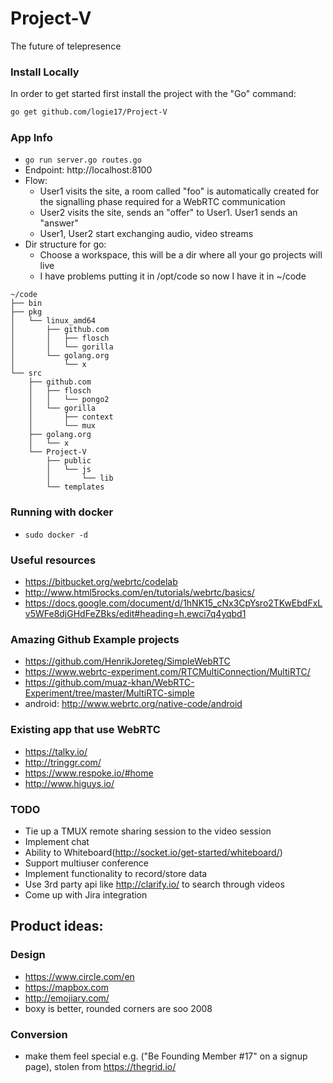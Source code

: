 Project-V
=========

The future of telepresence
### Install Locally

In order to get started first install the project with the "Go" command:

```bash
go get github.com/logie17/Project-V
```

### App Info
* `go run server.go routes.go`
* Endpoint: http://localhost:8100
* Flow:
  -  User1 visits the site, a room called "foo"
     is automatically created for the signalling
     phase required for a WebRTC communication
  -  User2 visits the site, sends an "offer" to
     User1. User1 sends an "answer"
  -  User1, User2 start exchanging audio, video streams
* Dir structure for go:
  - Choose a workspace, this will be a dir where all your go projects will live
  - I have problems putting it in /opt/code so now I have it in ~/code
```
~/code
├── bin
├── pkg
│   └── linux_amd64
│       ├── github.com
│       │   ├── flosch
│       │   └── gorilla
│       └── golang.org
│           └── x
└── src
    ├── github.com
    │   ├── flosch
    │   │   └── pongo2
    │   └── gorilla
    │       ├── context
    │       └── mux
    ├── golang.org
    │   └── x
    └── Project-V
        ├── public
        │   └── js
        │       └── lib
        └── templates
```

### Running with docker
*	`sudo docker -d`

### Useful resources
* https://bitbucket.org/webrtc/codelab
* http://www.html5rocks.com/en/tutorials/webrtc/basics/
* https://docs.google.com/document/d/1hNK15_cNx3CpYsro2TKwEbdFxLv5WFe8djGHdFeZBks/edit#heading=h.ewci7q4yqbd1

### Amazing Github Example projects
* https://github.com/HenrikJoreteg/SimpleWebRTC
* https://www.webrtc-experiment.com/RTCMultiConnection/MultiRTC/
* https://github.com/muaz-khan/WebRTC-Experiment/tree/master/MultiRTC-simple
* android: http://www.webrtc.org/native-code/android

### Existing app that use WebRTC
* https://talky.io/
* http://tringgr.com/
* https://www.respoke.io/#home
* http://www.higuys.io/

### TODO
* Tie up a TMUX remote sharing session to the video session
* Implement chat
* Ability to Whiteboard(http://socket.io/get-started/whiteboard/)
* Support multiuser conference
* Implement functionality to record/store data
* Use 3rd party api like http://clarify.io/ to search through videos
* Come up with Jira integration

## Product ideas:

### Design
* https://www.circle.com/en
* https://mapbox.com
* http://emojiary.com/
* boxy is better, rounded corners are soo 2008

### Conversion
* make them feel special e.g. ("Be Founding Member #17" on a signup page), stolen from https://thegrid.io/

